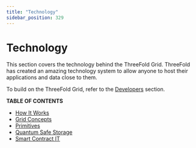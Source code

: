 ```yaml
---
title: "Technology"
sidebar_position: 329
---
```


<h1>Technology</h1>

This section covers the technology behind the ThreeFold Grid. ThreeFold has created an amazing technology system to allow anyone to host their applications and data close to them.

To build on the ThreeFold Grid, refer to the [Developers](../../documentation/developers/developers.md) section.

**TABLE OF CONTENTS**

- [How It Works](./grid3_howitworks.md)
- [Grid Concepts](./concepts/concepts_readme.md)
- [Primitives](./primitives/primitives_toc.md)
- [Quantum Safe Storage](./qsss/qsss_home.md)
- [Smart Contract IT](./smartcontract_it/smartcontract_toc.md)



